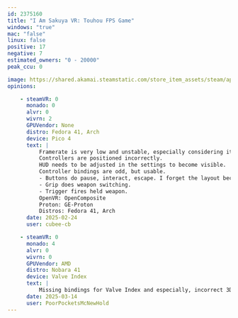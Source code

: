 ```yaml
---
id: 2375160
title: "I Am Sakuya VR: Touhou FPS Game"
windows: "true"
mac: "false"
linux: false
positive: 17
negative: 7
estimated_owners: "0 - 20000"
peak_ccu: 0

image: https://shared.akamai.steamstatic.com/store_item_assets/steam/apps/2375160/header.jpg?t=1684281089
opinions:

    - steamVR: 0
      monado: 0
      alvr: 0
      wivrn: 2
      GPUVendor: None
      distro: Fedora 41, Arch
      device: Pico 4
      text: |
          Framerate is very low and unstable, especially considering it's a DOOM engine game.
          Controllers are positioned incorrectly.
          HUD needs to be adjusted in the settings to become visible.
          Controller bindings are odd, but usable.
          - Buttons do pause, interact, escape. I forget the layout because it's odd.
          - Grip does weapon switching.
          - Trigger fires held weapon.
          OpenVR: OpenComposite
          Proton: GE-Proton
          Distros: Fedora 41, Arch
      date: 2025-02-24
      user: cubee-cb

    - steamVR: 0
      monado: 4
      alvr: 0
      wivrn: 0
      GPUVendor: AMD
      distro: Nobara 41
      device: Valve Index
      text: |
          Missing bindings for Valve Index and especially, incorrect 3D view configuration, as often reported on the game discussions, due to the dev only having a Quest 3 to test, and abandoning this game to more recent releases.
      date: 2025-03-14
      user: PoorPocketsMcNewHold
---
```

